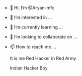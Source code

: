 - 👋 Hi, I’m @Aryan-mfc
- 👀 I’m interested in ...
- 🌱 I’m currently learning ...
- 💞️ I’m looking to collaborate on ...
- 📫 How to reach me ...



  It is me Red Hacker in Red Army 

  Indian Hacker Boy
<!---
Aryan-mfc/Aryan-mfc is a ✨ special ✨ repository because its `README.md` (this file) appears on your GitHub profile.
You can click the Preview link to take a look at your changes.
--->
